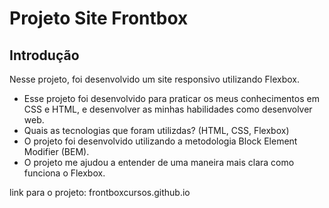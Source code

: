 # Projeto Site Frontbox

## Introdução

Nesse projeto, foi desenvolvido um site responsivo utilizando Flexbox.

* Esse projeto foi desenvolvido para praticar os meus conhecimentos em CSS e HTML, e desenvolver as minhas habilidades como desenvolver web.
* Quais as  tecnologias que foram utilizdas? (HTML, CSS, Flexbox)
* O projeto foi desenvolvido utilizando a metodologia Block Element Modifier (BEM).
* O projeto me ajudou a entender de uma maneira mais clara como funciona o Flexbox.

link para o projeto: frontboxcursos.github.io
